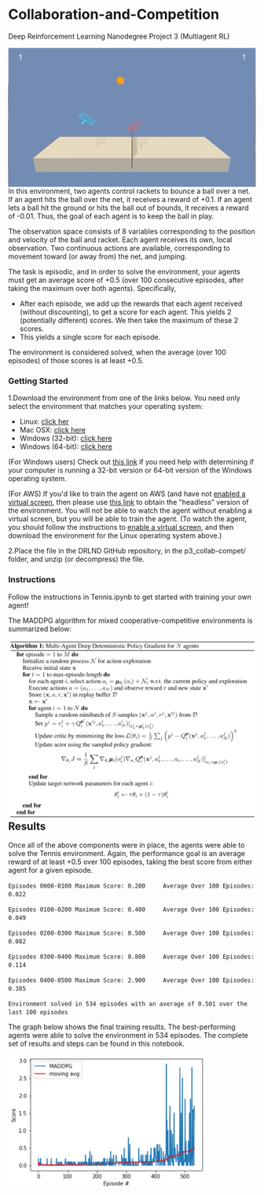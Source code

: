 
# Collaboration-and-Competition
Deep Reinforcement Learning Nanodegree Project 3 (Multiagent RL)

<div>
<img src="tennis.gif" width="600" align="left"/>
</div>

In this environment, two agents control rackets to bounce a ball over a net. If an agent hits the ball over the net, it receives a reward of +0.1. If an agent lets a ball hit the ground or hits the ball out of bounds, it receives a reward of -0.01. Thus, the goal of each agent is to keep the ball in play.

The observation space consists of 8 variables corresponding to the position and velocity of the ball and racket. Each agent receives its own, local observation. Two continuous actions are available, corresponding to movement toward (or away from) the net, and jumping.

The task is episodic, and in order to solve the environment, your agents must get an average score of +0.5 (over 100 consecutive episodes, after taking the maximum over both agents). Specifically,

- After each episode, we add up the rewards that each agent received (without discounting), to get a score for each agent. This yields 2 (potentially different) scores. We then take the maximum of these 2 scores.
- This yields a single score for each episode.

The environment is considered solved, when the average (over 100 episodes) of those scores is at least +0.5.

### Getting Started
1.Download the environment from one of the links below. You need only select the environment that matches your operating system:

- Linux: [click her](https://s3-us-west-1.amazonaws.com/udacity-drlnd/P3/Tennis/Tennis_Linux.zip)
- Mac OSX: [click here](https://s3-us-west-1.amazonaws.com/udacity-drlnd/P3/Tennis/Tennis.app.zip)
- Windows (32-bit): [click here](https://s3-us-west-1.amazonaws.com/udacity-drlnd/P3/Tennis/Tennis_Windows_x86.zip)
- Windows (64-bit): [click here](https://s3-us-west-1.amazonaws.com/udacity-drlnd/P3/Tennis/Tennis_Windows_x86_64.zip)

(For Windows users) Check out [this link](https://support.microsoft.com/en-us/help/827218/how-to-determine-whether-a-computer-is-running-a-32-bit-version-or-64) if you need help with determining if your computer is running a 32-bit version or 64-bit version of the Windows operating system.

(For AWS) If you'd like to train the agent on AWS (and have not [enabled a virtual screen](https://github.com/Unity-Technologies/ml-agents/blob/master/docs/Training-on-Amazon-Web-Service.md), then please use [this link](https://s3-us-west-1.amazonaws.com/udacity-drlnd/P3/Tennis/Tennis_Linux_NoVis.zip) to obtain the "headless" version of the environment. You will not be able to watch the agent without enabling a virtual screen, but you will be able to train the agent. (To watch the agent, you should follow the instructions to [enable a virtual screen](https://github.com/Unity-Technologies/ml-agents/blob/master/docs/Training-on-Amazon-Web-Service.md), and then download the environment for the Linux operating system above.)

2.Place the file in the DRLND GitHub repository, in the p3_collab-compet/ folder, and unzip (or decompress) the file.

### Instructions
Follow the instructions in Tennis.ipynb to get started with training your own agent!

The MADDPG algorithm for mixed cooperative-competitive environments is summarized below:
<div>
<img src="algorithm.PNG" width="600" align="left"/>
</div>

## Results
Once all of the above components were in place, the agents were able to solve the Tennis environment. Again, the performance goal is an average reward of at least +0.5 over 100 episodes, taking the best score from either agent for a given episode.

`Episodes 0000-0100	Maximum Score: 0.200	 Average Over 100 Episodes: 0.022`

`Episodes 0100-0200	Maximum Score: 0.400	 Average Over 100 Episodes: 0.049`

`Episodes 0200-0300	Maximum Score: 0.500	 Average Over 100 Episodes: 0.082`

`Episodes 0300-0400	Maximum Score: 0.800	 Average Over 100 Episodes: 0.114`

`Episodes 0400-0500	Maximum Score: 2.900	 Average Over 100 Episodes: 0.385`

`Environment solved in 534 episodes with an average of 0.501 over the last 100 episodes`



The graph below shows the final training results. The best-performing agents were able to solve the environment in 534 episodes. The complete set of results and steps can be found in this notebook.

<div>
<img src="results.png" width="400" align="left"/>
</div>


